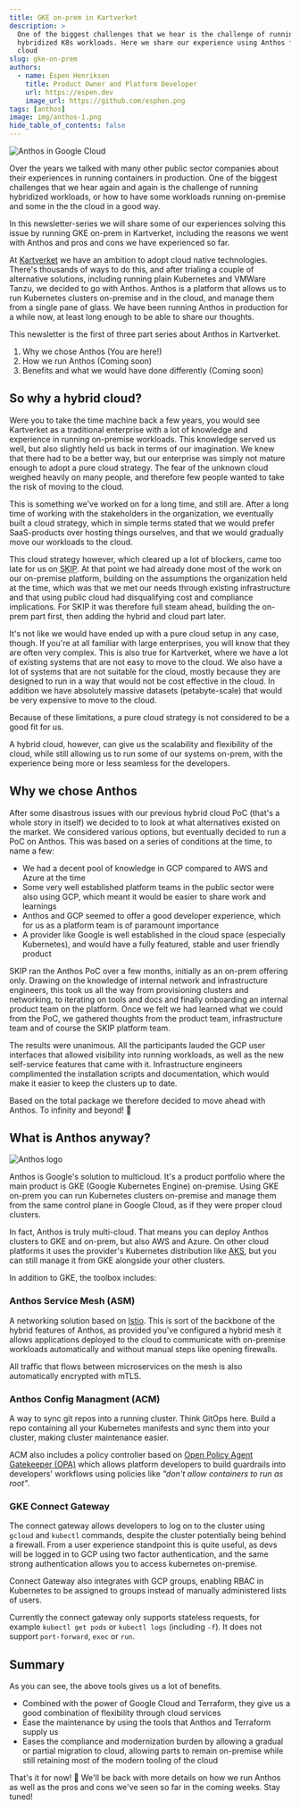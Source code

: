 ```yaml
---
title: GKE on-prem in Kartverket
description: >
  One of the biggest challenges that we hear is the challenge of running
  hybridized K8s workloads. Here we share our experience using Anthos for hybrid
  cloud
slug: gke-on-prem
authors:
  - name: Espen Henriksen
    title: Product Owner and Platform Developer
    url: https://espen.dev
    image_url: https://github.com/esphen.png
tags: [anthos]
image: img/anthos-1.png
hide_table_of_contents: false
---
```


![Anthos in Google Cloud](img/anthos-1.png)

Over the years we talked with many other public sector companies about their
experiences in running containers in production. One of the biggest challenges
that we hear again and again is the challenge of running hybridized workloads,
or how to have some workloads running on-premise and some in the the cloud in a
good way. 

In this newsletter-series we will share some of our experiences solving this
issue by running GKE on-prem in Kartverket, including the reasons we went with
Anthos and pros and cons we have experienced so far.

<!--truncate-->

At [Kartverket](https://www.kartverket.no/en) we have an ambition to adopt cloud native technologies. There's
thousands of ways to do this, and after trialing a couple of alternative
solutions, including running plain Kubernetes and VMWare Tanzu, we decided to go
with Anthos. Anthos is a platform that allows us to run Kubernetes clusters
on-premise and in the cloud, and manage them from a single pane of glass. We
have been running Anthos in production for a while now, at least long enough to
be able to share our thoughts.

This newsletter is the first of three part series about Anthos in
Kartverket.

1. Why we chose Anthos (You are here!)
2. How we run Anthos (Coming soon)
3. Benefits and what we would have done differently (Coming soon)

## So why a hybrid cloud?

Were you to take the time machine back a few years, you would see Kartverket as a
traditional enterprise with a lot of knowledge and experience in running
on-premise workloads. This knowledge served us well, but also slightly held us
back in terms of our imagination. We knew that there had to be a better way,
but our enterprise was simply not mature enough to adopt a pure cloud strategy.
The fear of the unknown cloud weighed heavily on many people, and therefore few
people wanted to take the risk of moving to the cloud.

This is something we've worked on for a long time, and still are. After a
long time of working with the stakeholders in the organization, we eventually
built a cloud strategy, which in simple terms stated that we would prefer 
SaaS-products over hosting things ourselves, and that we would gradually move
our workloads to the cloud. 

This cloud strategy however, which cleared up a lot of blockers, came too late
for us on <abbr title="Statens Kartverk Infrastructure Platform">SKIP</abbr>. At
that point we had already done most of the work on our on-premise platform,
building on the assumptions the organization held at the time, which was that we
met our needs through existing infrastructure and that using public cloud had
disqualifying cost and compliance implications. For SKIP it was therefore full
steam ahead, building the on-prem part first, then adding the hybrid and cloud
part later.

It's not like we would have ended up with a pure cloud setup in any case,
though. If you're at all familiar with large enterprises, you will know that
they are often very complex. This is also true for Kartverket, where we have a
lot of existing systems that are not easy to move to the cloud. We also have a
lot of systems that are not suitable for the cloud, mostly because they are
designed to run in a way that would not be cost effective in the cloud. In
addition we have absolutely massive datasets (petabyte-scale) that would be very
expensive to move to the cloud.

Because of these limitations, a pure cloud strategy is not considered to be a
good fit for us.

A hybrid cloud, however, can give us the scalability and flexibility of the
cloud, while still allowing us to run some of our systems on-prem, with the
experience being more or less seamless for the developers.

## Why we chose Anthos

After some disastrous issues with our previous hybrid cloud PoC (that's a whole
story in itself) we decided to to look at what alternatives existed on the
market. We considered various options, but eventually decided to run a PoC on
Anthos. This was based on a series of conditions at the time, to name a few:

- We had a decent pool of knowledge in GCP compared to AWS and Azure at the time
- Some very well established platform teams in the public sector were also using
  GCP, which meant it would be easier to share work and learnings
- Anthos and GCP seemed to offer a good developer experience, which for us as a
  platform team is of paramount importance
- A provider like Google is well established in the cloud space (especially
  Kubernetes), and would have a fully featured, stable and user friendly product

SKIP ran the Anthos PoC over a few months, initially as an on-prem offering only.
Drawing on the knowledge of internal network and infrastructure engineers, this
took us all the way from provisioning clusters and networking, to iterating on
tools and docs and finally onboarding an internal product team on the platform.
Once we felt we had learned what we could from the PoC, we gathered thoughts
from the product team, infrastructure team and of course the SKIP platform team.

The results were unanimous. All the participants lauded the GCP user interfaces that
allowed visibility into running workloads, as well as the new self-service
features that came with it. Infrastructure engineers complimented the installation scripts
and documentation, which would make it easier to keep the clusters up to date.

Based on the total package we therefore decided to move ahead with Anthos. To
infinity and beyond! 🚀

## What is Anthos anyway?

![Anthos logo](img/anthos-2.png)

Anthos is Google's solution to multicloud. It's a product portfolio where the
main product is GKE (Google Kubernetes Engine) on-premise. Using GKE on-prem
you can run Kubernetes clusters on-premise and manage them from the same
control plane in Google Cloud, as if they were proper cloud clusters.

In fact, Anthos is truly multi-cloud. That means you can deploy Anthos
clusters to GKE and on-prem, but also AWS and Azure. On other cloud platforms
it uses the provider's Kubernetes distribution like
[AKS](https://learn.microsoft.com/en-us/azure/aks/), but you can still manage it
from GKE alongside your other clusters.

In addition to GKE, the toolbox includes:

### Anthos Service Mesh (ASM)

A networking solution based on [Istio](http://istio.io). This is sort of the
backbone of the hybrid features of Anthos, as provided you've configured a
hybrid mesh it allows applications deployed to the cloud to communicate with
on-premise workloads automatically and without manual steps like opening
firewalls. 

All traffic that flows between microservices on the mesh is also automatically 
encrypted with mTLS.

### Anthos Config Managment (ACM)

A way to sync git repos into a running cluster. Think GitOps here. Build a repo
containing all your Kubernetes manifests and sync them into your cluster, making
cluster maintenance easier.

ACM also includes a policy controller based on [Open Policy Agent Gatekeeper
(OPA)](https://open-policy-agent.github.io/gatekeeper/website/) which allows
platform developers to build guardrails into developers' workflows using
policies like _"don't allow containers to run as root"_.

### GKE Connect Gateway

The connect gateway allows developers to log on to the cluster using `gcloud`
and `kubectl` commands, despite the cluster potentially being behind a
firewall. From a user experience standpoint this is quite useful, as devs
will be logged in to GCP using two factor authentication, and the same strong
authentication allows you to access kubernetes on-premise.

Connect Gateway also integrates with GCP groups, enabling RBAC in Kubernetes
to be assigned to groups instead of manually administered lists of users.

Currently the connect gateway only supports stateless requests, for example
`kubectl get pods` or `kubectl logs` (including `-f`). It does not support
`port-forward`, `exec` or `run`.

## Summary

As you can see, the above tools gives us a lot of benefits.

- Combined with the power of Google Cloud and
Terraform, they give us a good combination of flexibility through cloud services
- Ease the maintenance by using the tools that Anthos and Terraform supply us
- Eases the compliance and modernization burden by allowing a gradual or
partial migration to cloud, allowing parts to remain on-premise while still
retaining most of the modern tooling of the cloud

That's it for now! 🙂 We'll be back with more details on how we run Anthos as
well as the pros and cons we've seen so far in the coming weeks. Stay tuned!
